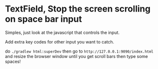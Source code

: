 # TextField, Stop the screen scrolling on space bar input

Simples, just look at the javascript that controls the input.

Add extra key codes for other input you want to catch.

do `./gradlew html:superDev` then go to `http://127.0.0.1:9090/index.html` and resize the browser window until you get scroll bars then type some spaces!

